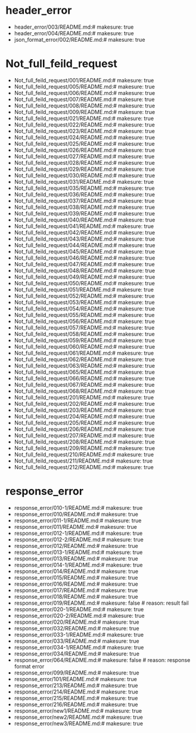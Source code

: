 # header_error

- header_error/003/README.md:# makesure: true
- header_error/004/README.md:# makesure: true
- json_format_error/002/README.md:# makesure: true

# Not_full_feild_request

- Not_full_feild_request/001/README.md:# makesure: true
- Not_full_feild_request/005/README.md:# makesure: true
- Not_full_feild_request/006/README.md:# makesure: true
- Not_full_feild_request/007/README.md:# makesure: true
- Not_full_feild_request/008/README.md:# makesure: true
- Not_full_feild_request/009/README.md:# makesure: true
- Not_full_feild_request/021/README.md:# makesure: true
- Not_full_feild_request/022/README.md:# makesure: true
- Not_full_feild_request/023/README.md:# makesure: true
- Not_full_feild_request/024/README.md:# makesure: true
- Not_full_feild_request/025/README.md:# makesure: true
- Not_full_feild_request/026/README.md:# makesure: true
- Not_full_feild_request/027/README.md:# makesure: true
- Not_full_feild_request/028/README.md:# makesure: true
- Not_full_feild_request/029/README.md:# makesure: true
- Not_full_feild_request/030/README.md:# makesure: true
- Not_full_feild_request/031/README.md:# makesure: true
- Not_full_feild_request/035/README.md:# makesure: true
- Not_full_feild_request/036/README.md:# makesure: true
- Not_full_feild_request/037/README.md:# makesure: true
- Not_full_feild_request/038/README.md:# makesure: true
- Not_full_feild_request/039/README.md:# makesure: true
- Not_full_feild_request/040/README.md:# makesure: true
- Not_full_feild_request/041/README.md:# makesure: true
- Not_full_feild_request/042/README.md:# makesure: true
- Not_full_feild_request/043/README.md:# makesure: true
- Not_full_feild_request/044/README.md:# makesure: true
- Not_full_feild_request/045/README.md:# makesure: true
- Not_full_feild_request/046/README.md:# makesure: true
- Not_full_feild_request/047/README.md:# makesure: true
- Not_full_feild_request/048/README.md:# makesure: true
- Not_full_feild_request/049/README.md:# makesure: true
- Not_full_feild_request/050/README.md:# makesure: true
- Not_full_feild_request/051/README.md:# makesure: true
- Not_full_feild_request/052/README.md:# makesure: true
- Not_full_feild_request/053/README.md:# makesure: true
- Not_full_feild_request/054/README.md:# makesure: true
- Not_full_feild_request/055/README.md:# makesure: true
- Not_full_feild_request/056/README.md:# makesure: true
- Not_full_feild_request/057/README.md:# makesure: true
- Not_full_feild_request/058/README.md:# makesure: true
- Not_full_feild_request/059/README.md:# makesure: true
- Not_full_feild_request/060/README.md:# makesure: true
- Not_full_feild_request/061/README.md:# makesure: true
- Not_full_feild_request/062/README.md:# makesure: true
- Not_full_feild_request/063/README.md:# makesure: true
- Not_full_feild_request/065/README.md:# makesure: true
- Not_full_feild_request/066/README.md:# makesure: true
- Not_full_feild_request/067/README.md:# makesure: true
- Not_full_feild_request/068/README.md:# makesure: true
- Not_full_feild_request/201/README.md:# makesure: true
- Not_full_feild_request/202/README.md:# makesure: true
- Not_full_feild_request/203/README.md:# makesure: true
- Not_full_feild_request/204/README.md:# makesure: true
- Not_full_feild_request/205/README.md:# makesure: true
- Not_full_feild_request/206/README.md:# makesure: true
- Not_full_feild_request/207/README.md:# makesure: true
- Not_full_feild_request/208/README.md:# makesure: true
- Not_full_feild_request/209/README.md:# makesure: true
- Not_full_feild_request/210/README.md:# makesure: true
- Not_full_feild_request/211/README.md:# makesure: true
- Not_full_feild_request/212/README.md:# makesure: true

# response_error

- response_error/010-1/README.md:# makesure: true
- response_error/010/README.md:# makesure: true
- response_error/011-1/README.md:# makesure: true
- response_error/011/README.md:# makesure: true
- response_error/012-1/README.md:# makesure: true
- response_error/012-2/README.md:# makesure: true
- response_error/012/README.md:# makesure: true
- response_error/013-1/README.md:# makesure: true
- response_error/013/README.md:# makesure: true
- response_error/014-1/README.md:# makesure: true
- response_error/014/README.md:# makesure: true
- response_error/015/README.md:# makesure: true
- response_error/016/README.md:# makesure: true
- response_error/017/README.md:# makesure: true
- response_error/018/README.md:# makesure: true
- response_error/019/README.md:# makesure: false # reason: result fail
- response_error/020-1/README.md:# makesure: true
- response_error/020-2/README.md:# makesure: true
- response_error/020/README.md:# makesure: true
- response_error/032/README.md:# makesure: true
- response_error/033-1/README.md:# makesure: true
- response_error/033/README.md:# makesure: true
- response_error/034-1/README.md:# makesure: true
- response_error/034/README.md:# makesure: true
- response_error/064/README.md:# makesure: false # reason: response format error
- response_error/099/README.md:# makesure: true
- response_error/101/README.md:# makesure: true
- response_error/213/README.md:# makesure: true
- response_error/214/README.md:# makesure: true
- response_error/215/README.md:# makesure: true
- response_error/216/README.md:# makesure: true
- response_error/new1/README.md:# makesure: true
- response_error/new2/README.md:# makesure: true
- response_error/new3/README.md:# makesure: true
